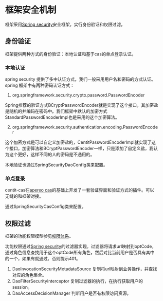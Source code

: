 # 框架安全机制

框架采用[Spring security](https://docs.spring.io/spring-security/site/docs/current/guides/html5/)安全框架，实行身份验证和权限过滤。

## 身份验证

框架提供两种方式的身份验证：本地认证和基于cas的单点登录认证。

### 本地认证

spring security 提供了多中认证方式，我们一般采用用户名和密码的方式认证。spring 框架中有两种密码认证方式：
1. org.springframework.security.crypto.password.PasswordEncoder

Spring推荐的验证方式BCryptPasswordEncoder就是实现了这个接口，其加密盐是随机的并编码在密码中。我们框架中默认的加密方式StandardPasswordEncoderImpl也是采用的这个加密算法。

2. org.springframework.security.authentication.encoding.PasswordEncoder

这个加密方式是可以自定义加密盐的，CentitPasswordEncoderImpl就实现了这个接口，加密算法和BCryptPasswordEncoder一样，只是添加了自定义盐，我认为这个更好，这样不同的人的密码是不通用的。

本地验证也通过SpringSecurityDaoConfig类来配置。

### 单点登录

centit-cas在[apereo cas](https://www.apereo.org/projects/cas)的基础上开发了一套验证界面和验证方式的插件。可以无缝的和框架对接。

通过SpringSecurityCasConfig类来配置。

## 权限过滤

框架的功能权限模型参见[权限体系](https://ndxt.github.io/system_design/concept_design.html#%E6%9D%83%E9%99%90%E4%BD%93%E7%B3%BB)。


功能权限通过[Spring security](https://docs.spring.io/spring-security/site/docs/current/guides/html5/)的过滤器实现，过滤器将请求url映射到optCode，通过角色信息查找用于这个optCode所有角色，然后对比当前用户是否具有其中的一个，如果有就通过，否则提示401。

1. DaoInvocationSecurityMetadataSource 复制将url映射到业务操作，并查找对应的角色集合。
2. DaoFilterSecurityInterceptor 复制过滤器的执行，在执行获取用户的session。
3. DaoAccessDecisionManager 判断用户是否有权限访问资源。